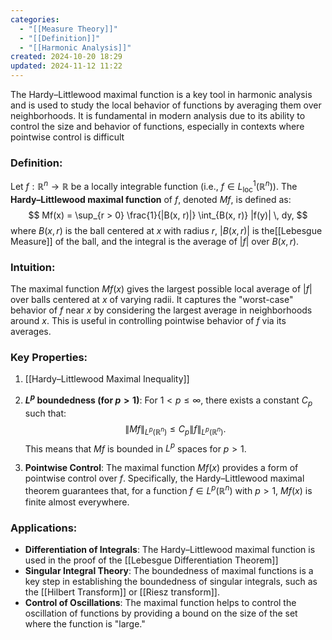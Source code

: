 ```yaml
---
categories:
  - "[[Measure Theory]]"
  - "[[Definition]]"
  - "[[Harmonic Analysis]]"
created: 2024-10-20 18:29
updated: 2024-11-12 11:22
---
```

The Hardy–Littlewood maximal function is a key tool in harmonic analysis and is used to study the local behavior of functions by averaging them over neighborhoods. It is fundamental in modern analysis due to its ability to control the size and behavior of functions, especially in contexts where pointwise control is difficult

### Definition:
Let $f: \mathbb{R}^n \to \mathbb{R}$ be a locally integrable function (i.e., $f \in L^1_{\text{loc}}(\mathbb{R}^n)$). The **Hardy–Littlewood maximal function** of $f$, denoted $Mf$, is defined as:
$$
Mf(x) = \sup_{r > 0} \frac{1}{|B(x, r)|} \int_{B(x, r)} |f(y)| \, dy,
$$
where $B(x, r)$ is the ball centered at $x$ with radius $r$, $|B(x, r)|$ is the[[Lebesgue Measure]] of the ball, and the integral is the average of $|f|$ over $B(x, r)$.

### Intuition:
The maximal function $Mf(x)$ gives the largest possible local average of $|f|$ over balls centered at $x$ of varying radii. It captures the "worst-case" behavior of $f$ near $x$ by considering the largest average in neighborhoods around $x$. This is useful in controlling pointwise behavior of $f$ via its averages.

### Key Properties:
1. [[Hardy–Littlewood Maximal Inequality]]
2. **$L^p$ boundedness (for $p > 1$)**: For $1 < p \leq \infty$, there exists a constant $C_p$ such that:
   $$
   \|Mf\|_{L^p(\mathbb{R}^n)} \leq C_p \|f\|_{L^p(\mathbb{R}^n)}.
   $$
   This means that $Mf$ is bounded in $L^p$ spaces for $p > 1$.

3. **Pointwise Control**: The maximal function $Mf(x)$ provides a form of pointwise control over $f$. Specifically, the Hardy–Littlewood maximal theorem guarantees that, for a function $f \in L^p(\mathbb{R}^n)$ with $p > 1$, $Mf(x)$ is finite almost everywhere.

### Applications:
- **Differentiation of Integrals**: The Hardy–Littlewood maximal function is used in the proof of the [[Lebesgue Differentiation Theorem]]
- **Singular Integral Theory**: The boundedness of maximal functions is a key step in establishing the boundedness of singular integrals, such as the [[Hilbert Transform]] or [[Riesz transform]].
- **Control of Oscillations**: The maximal function helps to control the oscillation of functions by providing a bound on the size of the set where the function is "large."

